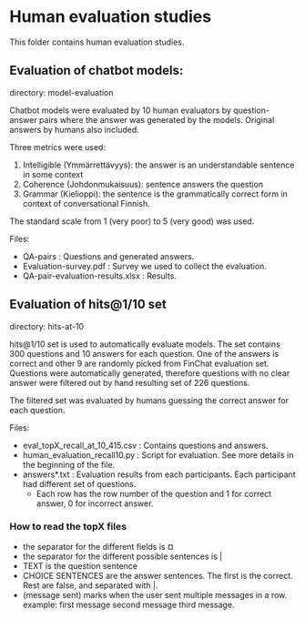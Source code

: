# Human evaluation studies

This folder contains human evaluation studies.

## Evaluation of chatbot models:
directory: model-evaluation

Chatbot models were evaluated by 10 human evaluators by question-answer pairs where the answer was generated by the models. Original answers by humans also included. 

Three metrics were used:
1. Intelligible (Ymmärrettävyys): the answer is an understandable sentence in some context
2. Coherence (Johdonmukaisuus): sentence answers the question
3. Grammar (Kielioppi): the sentence is the grammatically correct form in context of conversational Finnish.

The standard scale from 1 (very poor) to 5 (very good) was used. 

Files: 
- QA-pairs : Questions and generated answers.
- Evaluation-survey.pdf : Survey we used to collect the evaluation.
- QA-pair-evaluation-results.xlsx : Results.


## Evaluation of hits@1/10 set
directory: hits-at-10

hits@1/10 set is used to automatically evaluate models. The set contains 300 questions and 10 answers for each question. One of the answers is correct and other 9 are randomly picked from FinChat evaluation set. Questions were automatically generated, therefore questions with no clear answer were filtered out by hand resulting set of 226 questions.

The filtered set was evaluated by humans guessing the correct answer for each question.

Files:
- eval_topX_recall_at_10_415.csv : Contains questions and answers.
- human_evaluation_recall10.py : Script for evaluation. See more details in the beginning of the file.
- answers*.txt : Evaluation results from each participants. Each participant had different set of questions.
  - Each row has the row number of the question and 1 for correct answer, 0 for incorrect answer.

### How to read the topX files

- the separator for the different fields is ¤
- the separator for the different possible sentences is |
- TEXT is the question sentence
- CHOICE SENTENCES are the answer sentences. The first is the correct. Rest are false, and separated with |.
- <MS> (message sent) marks when the user sent multiple messages in a row.
  example: first message <MS> second message <MS> third message.


